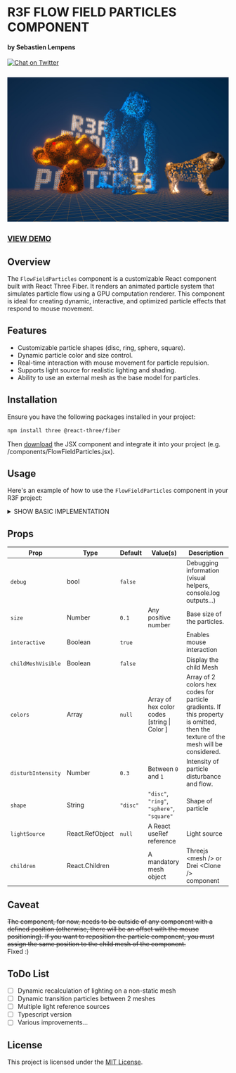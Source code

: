 # R3F FLOW FIELD PARTICLES COMPONENT
#### by Sebastien Lempens

<a href="https://x.com/s_lempens" target="_blank">
    <img src="https://img.shields.io/twitter/follow/s_lempens?style=for-the-badge&logo=x" alt="Chat on Twitter">
</a>

<div style="margin:25px 0">
 <a style="font-size:larger; font-weight:bold" href="https://r3f-flow-field-particles.vercel.app" target="_blank"><img src="https://raw.githubusercontent.com/sebastien-lempens/r3f-flow-field-particles/refs/heads/main/public/screenshot.jpg" /></a>
</div>

<p style="margin:25px 0">
  <a style="font-size:larger; font-weight:bold" href="https://r3f-flow-field-particles.vercel.app" target="_blank">VIEW DEMO</a>
</p>

## Overview
The `FlowFieldParticles` component is a customizable React component built with React Three Fiber. It renders an animated particle system that simulates particle flow using a GPU computation renderer. This component is ideal for creating dynamic, interactive, and optimized particle effects that respond to mouse movement.

## Features
- Customizable particle shapes (disc, ring, sphere, square).
- Dynamic particle color and size control.
- Real-time interaction with mouse movement for particle repulsion.
- Supports light source for realistic lighting and shading.
- Ability to use an external mesh as the base model for particles.

## Installation
Ensure you have the following packages installed in your project:
```bash
npm install three @react-three/fiber
```
Then [download](https://gist.github.com/sebastien-lempens/f9318c430500e4ac9b7160a0322db4d6) the JSX component and integrate it into your project (e.g. /components/FlowFieldParticles.jsx). 

## Usage
Here's an example of how to use the `FlowFieldParticles` component in your R3F project:
<details>
  <summary>SHOW BASIC IMPLEMENTATION</summary>

```jsx
import React from 'react';
import { Canvas } from '@react-three/fiber';
import { FlowFieldParticles } from './components/FlowFieldParticles';

function App() {
  return (
    <Canvas>
      <FlowFieldParticles>
        <mesh position={[1,0,-1]}>
          <boxGeometry args={[1, 1, 1, 10, 10, 10]} />
          <meshStandardMaterial color="blue" />
        </mesh>
      </FlowFieldParticles>
    </Canvas>
  );
}
export default App;
```

</details>

## Props
| Prop              | Type     | Default   | Value(s)                                  | Description |
|-------------------|----------|-----------|-------------------------------------------|-------------|
| `debug`            | bool   | `false`     |                                          | Debugging information (visual helpers, console.log outputs...) |
| `size`            | Number   | `0.1`     | Any positive number                       | Base size of the particles. |
| `interactive`     | Boolean  | `true`    |                                           | Enables mouse interaction |
| `childMeshVisible`     | Boolean  | `false`    |                                           | Display the child Mesh |
| `colors`          | Array    | `null`    | Array of hex color codes [string \| Color ]                | Array of 2 colors hex codes for particle gradients. If this property is omitted, then the texture of the mesh will be considered. |
| `disturbIntensity`| Number   | `0.3`     | Between `0` and `1`                       | Intensity of particle disturbance and flow. |
| `shape`           | String   | `"disc"`  | `"disc"`, `"ring"`, `"sphere"`, `"square"`| Shape of particle |
| `lightSource`     | React.RefObject   | `null`    | A React useRef reference | Light source |
| `children`     | React.Children   |    | A mandatory mesh object | Threejs \<mesh /> or Drei \<Clone /> component |

## Caveat
~~The component, for now, needs to be outside of any component with a defined position (otherwise, there will be an offset with the mouse positioning). If you want to reposition the particle component, you must assign the same position to the child mesh of the component.~~ <br>Fixed :)


## ToDo List

- [ ] Dynamic recalculation of lighting on a non-static mesh
- [ ] Dynamic transition particles between 2 meshes
- [ ] Multiple light reference sources
- [ ] Typescript version
- [ ] Various improvements...

## License

This project is licensed under the [MIT License](https://opensource.org/licenses/MIT).
